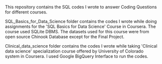 This repository contains the SQL codes I wrote to answer Coding Questions for different courses.

SQL_Basics_for_Data_Science folder contains the codes I wrote while doing assignments for the 'SQL Basics for Data Science' Course in Coursera. The course used SQLite DBMS. The datasets used for this course were from open source Chinook Database except for the Final Project.

Clinical_data_science folder contains the codes I wrote while taking 'Clinical data science' specialization course offered by University of Colorado system in Coursera. I used Google BigQuery Interface to run the codes.
